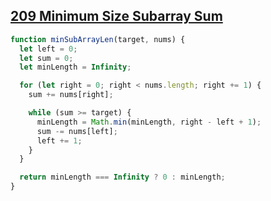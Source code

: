 ## [209 Minimum Size Subarray Sum](https://leetcode.com/problems/minimum-size-subarray-sum/description/?envType=study-plan-v2&envId=top-interview-150)

```js
function minSubArrayLen(target, nums) {
  let left = 0;
  let sum = 0;
  let minLength = Infinity;

  for (let right = 0; right < nums.length; right += 1) {
    sum += nums[right];

    while (sum >= target) {
      minLength = Math.min(minLength, right - left + 1);
      sum -= nums[left];
      left += 1;
    }
  }

  return minLength === Infinity ? 0 : minLength;
}
```
